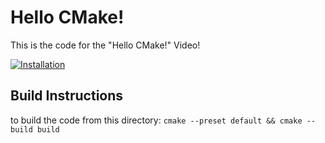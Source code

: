 # Hello CMake!
This is the code for the "Hello CMake!" Video!

[![Installation](../res/video1/thumbnail.png)](https://youtu.be/2m-96nNUjMw?list=PLTjUlazALHSBQp4jdqHTCduTSSMU-cz5P)

## Build Instructions
to build the code from this directory:
`cmake --preset default && cmake --build build`